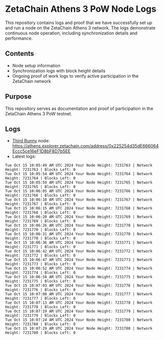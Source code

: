 # ZetaChain Athens 3 PoW Node Logs
This repository contains logs and proof that we have successfully set up and run a node on the ZetaChain Athens 3 network. The logs demonstrate continuous node operation, including synchronization details and performance.

## Contents
- Node setup information
- Synchronization logs with block height details
- Ongoing proof of work logs to verify active participation in the ZetaChain network

## Purpose
This repository serves as documentation and proof of participation in the ZetaChain Athens 3 PoW testnet.

## Logs

- [Third Bunny](https://thirdbunny.xyz/) node: https://athens.explorer.zetachain.com/address/0x225254d35dE666064Eccc5ce16eF1D8bF8D7b5EE
- Latest logs:
```
Tue Oct 15 10:05:49 AM UTC 2024 Your Node Height: 7231763 | Network Height: 7231763 | Blocks Left: 0
Tue Oct 15 10:05:54 AM UTC 2024 Your Node Height: 7231764 | Network Height: 7231764 | Blocks Left: 0
Tue Oct 15 10:05:59 AM UTC 2024 Your Node Height: 7231765 | Network Height: 7231765 | Blocks Left: 0
Tue Oct 15 10:06:05 AM UTC 2024 Your Node Height: 7231766 | Network Height: 7231766 | Blocks Left: 0
Tue Oct 15 10:06:10 AM UTC 2024 Your Node Height: 7231767 | Network Height: 7231767 | Blocks Left: 0
Tue Oct 15 10:06:15 AM UTC 2024 Your Node Height: 7231768 | Network Height: 7231768 | Blocks Left: 0
Tue Oct 15 10:06:20 AM UTC 2024 Your Node Height: 7231769 | Network Height: 7231769 | Blocks Left: 0
Tue Oct 15 10:06:26 AM UTC 2024 Your Node Height: 7231770 | Network Height: 7231770 | Blocks Left: 0
Tue Oct 15 10:06:31 AM UTC 2024 Your Node Height: 7231770 | Network Height: 7231770 | Blocks Left: 0
Tue Oct 15 10:06:36 AM UTC 2024 Your Node Height: 7231771 | Network Height: 7231771 | Blocks Left: 0
Tue Oct 15 10:06:42 AM UTC 2024 Your Node Height: 7231772 | Network Height: 7231772 | Blocks Left: 0
Tue Oct 15 10:06:47 AM UTC 2024 Your Node Height: 7231773 | Network Height: 7231773 | Blocks Left: 0
Tue Oct 15 10:06:52 AM UTC 2024 Your Node Height: 7231774 | Network Height: 7231774 | Blocks Left: 0
Tue Oct 15 10:06:58 AM UTC 2024 Your Node Height: 7231775 | Network Height: 7231775 | Blocks Left: 0
Tue Oct 15 10:07:03 AM UTC 2024 Your Node Height: 7231776 | Network Height: 7231776 | Blocks Left: 0
Tue Oct 15 10:07:08 AM UTC 2024 Your Node Height: 7231777 | Network Height: 7231777 | Blocks Left: 0
Tue Oct 15 10:07:13 AM UTC 2024 Your Node Height: 7231778 | Network Height: 7231778 | Blocks Left: 0
Tue Oct 15 10:07:19 AM UTC 2024 Your Node Height: 7231779 | Network Height: 7231779 | Blocks Left: 0
Tue Oct 15 10:07:24 AM UTC 2024 Your Node Height: 7231780 | Network Height: 7231780 | Blocks Left: 0
Tue Oct 15 10:07:29 AM UTC 2024 Your Node Height: 7231780 | Network Height: 7231780 | Blocks Left: 0
```
